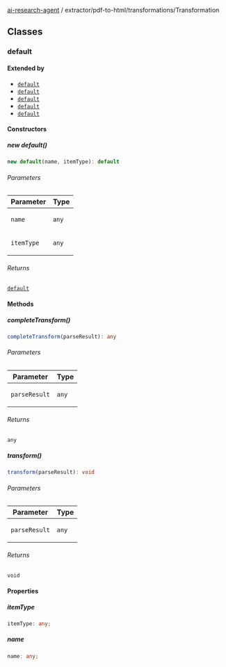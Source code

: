 [ai-research-agent](../../../index.md) / extractor/pdf-to-html/transformations/Transformation

## Classes

### default

#### Extended by

- [`default`](ToHTML.md#default)
- [`default`](ToLineItemBlockTransformation.md#default)
- [`default`](ToLineItemTransformation.md#default)
- [`default`](ToTextBlocks.md#default)
- [`default`](ToTextItemTransformation.md#default)

#### Constructors

##### new default()

```ts
new default(name, itemType): default
```

###### Parameters

<table>
<thead>
<tr>
<th>Parameter</th>
<th>Type</th>
</tr>
</thead>
<tbody>
<tr>
<td>

`name`

</td>
<td>

`any`

</td>
</tr>
<tr>
<td>

`itemType`

</td>
<td>

`any`

</td>
</tr>
</tbody>
</table>

###### Returns

[`default`](Transformation.md#default)

#### Methods

##### completeTransform()

```ts
completeTransform(parseResult): any
```

###### Parameters

<table>
<thead>
<tr>
<th>Parameter</th>
<th>Type</th>
</tr>
</thead>
<tbody>
<tr>
<td>

`parseResult`

</td>
<td>

`any`

</td>
</tr>
</tbody>
</table>

###### Returns

`any`

##### transform()

```ts
transform(parseResult): void
```

###### Parameters

<table>
<thead>
<tr>
<th>Parameter</th>
<th>Type</th>
</tr>
</thead>
<tbody>
<tr>
<td>

`parseResult`

</td>
<td>

`any`

</td>
</tr>
</tbody>
</table>

###### Returns

`void`

#### Properties

##### itemType

```ts
itemType: any;
```

##### name

```ts
name: any;
```
